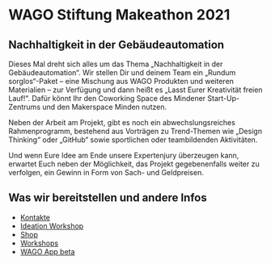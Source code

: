 # WAGO Stiftung Makeathon 2021

## Nachhaltigkeit in der Gebäudeautomation

Dieses Mal dreht sich alles um das Thema „Nachhaltigkeit in der Gebäudeautomation“. Wir stellen Dir und deinem Team ein „Rundum sorglos“-Paket – eine Mischung aus WAGO Produkten und weiteren Materialien – zur Verfügung und dann heißt es „Lasst Eurer Kreativität freien Lauf!“. Dafür könnt Ihr den Coworking Space des Mindener Start-Up-Zentrums und den Makerspace Minden nutzen.  

Neben der Arbeit am Projekt, gibt es noch ein abwechslungsreiches Rahmenprogramm, bestehend aus Vorträgen zu Trend-Themen wie „Design Thinking“ oder „GitHub“ sowie sportlichen oder teambildenden Aktivitäten.  

Und wenn Eure Idee am Ende unsere Expertenjury überzeugen kann, erwartet Euch neben der Möglichkeit, das Projekt gegebenenfalls weiter zu verfolgen, ein Gewinn in Form von Sach- und Geldpreisen.  

## Was wir bereitstellen und andere Infos

- [Kontakte](kontakte.md)
- [Ideation Workshop](ideation.md)
- [Shop](shop.md)
- [Workshops](workshops.md)
- [WAGO App beta](wago_app.md)
